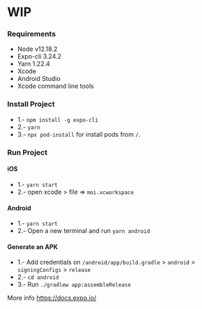 # WIP
### Requirements
* Node v12.18.2
* Expo-cli 3.24.2
* Yarn 1.22.4
* Xcode
* Android Studio
* Xcode command line tools

### Install Project
- 1.- `npm install -g expo-cli`
- 2.- `yarn`
- 3.- `npx pod-install` for install pods from `/`.

### Run Project
#### iOS
- 1.- `yarn start`
- 2.- open xcode > file => `moi.xcworkspace`

#### Android
- 1.- `yarn start`
- 2.- Open a new terminal and run `yarn android`

#### Generate an APK
- 1.- Add credentials on `/android/app/build.gradle` > `android` > `signingConfigs` > `release`
- 2.- `cd android`
- 3.- Run `./gradlew app:assembleRelease`

More info https://docs.expo.io/
